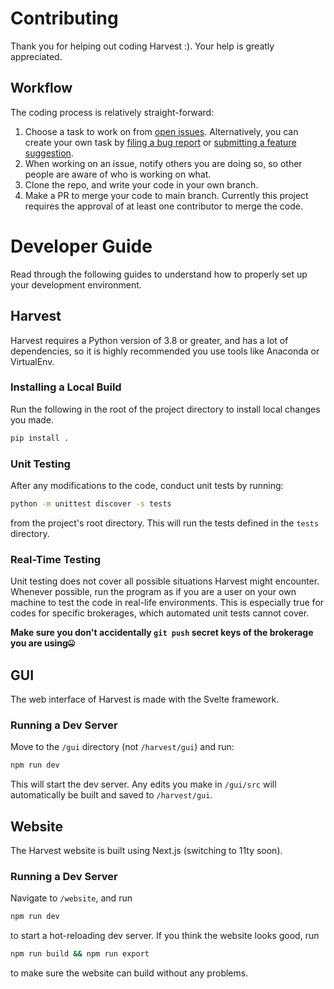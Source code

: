 # Contributing
Thank you for helping out coding Harvest :). Your help is greatly appreciated. 

## Workflow
The coding process is relatively straight-forward:
1. Choose a task to work on from [open issues](https://github.com/tfukaza/harvest/issues). Alternatively, you can create your own task by [filing a bug report](https://github.com/tfukaza/harvest/issues/new?assignees=&labels=bug&template=bug_report.md&title=%5B%F0%9F%AA%B0BUG%5D) or [submitting a feature suggestion](https://github.com/tfukaza/harvest/issues/new?assignees=&labels=enhancement%2C+question&template=feature-request.md&title=%5B%F0%9F%92%A1Feature+Request%5D).
2. When working on an issue, notify others you are doing so, so other people are aware of who is working on what.
3. Clone the repo, and write your code in your own branch.
4. Make a PR to merge your code to main branch. Currently this project requires the approval of at least one contributor to merge the code. 

# Developer Guide
Read through the following guides to understand how to properly set up your development environment. 

## Harvest
Harvest requires a Python version of 3.8 or greater, and has a lot of dependencies, so it is highly recommended you use tools like Anaconda or VirtualEnv.

### Installing a Local Build
Run the following in the root of the project directory to install local changes you made. 
```bash
pip install .
```

### Unit Testing
After any modifications to the code, conduct unit tests by running:
```bash
python -m unittest discover -s tests
```
from the project's root directory. This will run the tests defined in the `tests` directory.

### Real-Time Testing
Unit testing does not cover all possible situations Harvest might encounter. Whenever possible, run the program as if you are a user on your own machine to test the code in real-life environments. This is especially true for codes for specific brokerages, which automated unit tests cannot cover.   

**Make sure you don't accidentally `git push` secret keys of the brokerage you are using🤐**

## GUI
The web interface of Harvest is made with the Svelte framework. 

### Running a Dev Server
Move to the `/gui` directory (not `/harvest/gui`) and run:
```bash
npm run dev
```
This will start the dev server. Any edits you make in `/gui/src` will automatically be built and saved to `/harvest/gui`. 

## Website 
The Harvest website is built using Next.js (switching to 11ty soon).

### Running a Dev Server
Navigate to `/website`, and run 
```bash
npm run dev
``` 
to start a hot-reloading dev server. If you think the website looks good, run 
```bash
npm run build && npm run export
``` 
to make sure the website can build without any problems. 



